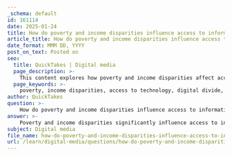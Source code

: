 ```yaml
---
_schema: default
id: 161114
date: 2025-01-24
title: How do poverty and income disparities influence access to information and communication technology (ICT)?
article_title: How do poverty and income disparities influence access to information and communication technology (ICT)?
date_format: MMM DD, YYYY
post_on_text: Posted on
seo:
  title: QuickTakes | Digital media
  page_description: >-
    This content explores how poverty and income disparities affect access to information and communication technology (ICT), outlining barriers in education, employment, and social engagement.
  page_keywords: >-
    poverty, income disparities, access to technology, digital divide, educational opportunities, economic participation, social engagement, political participation, infrastructure challenges, cultural barriers
author: QuickTakes
question: >-
    How do poverty and income disparities influence access to information and communication technology (ICT)?
answer: >-
    Poverty and income disparities significantly influence access to information and communication technology (ICT) in several ways:\n\n1. **Digital Divide**: The digital divide refers to the gap between those who have easy access to digital technology and those who do not. Individuals from lower-income households often lack access to essential ICT resources, such as computers, smartphones, and reliable internet connections. This lack of access limits their opportunities for education, employment, and participation in the digital economy, thereby perpetuating economic inequalities.\n\n2. **Educational Opportunities**: Access to technology is closely linked to educational attainment. Higher-income families can afford better educational resources, including technology that enhances learning. In contrast, lower-income families may struggle to provide their children with the same level of access, which can hinder their academic performance and future job prospects. Studies have shown that education positively impacts ICT use, indicating that those with higher educational levels are more likely to utilize technology effectively.\n\n3. **Economic Participation**: Individuals without access to ICT are at a disadvantage in the job market. Many job applications and recruitment processes are conducted online, and a lack of digital skills can prevent lower-income individuals from applying for jobs or advancing in their careers. This creates a cycle where poverty limits access to technology, which in turn limits economic opportunities, further entrenching poverty.\n\n4. **Social and Political Participation**: Access to ICT also affects social and political engagement. Individuals from lower-income backgrounds may have limited access to information about civic participation, government services, and community resources. This can lead to lower levels of political engagement and representation, as they may not have the tools to advocate for their needs or access important information.\n\n5. **Infrastructure Challenges**: In many regions, particularly rural areas, the infrastructure necessary for reliable internet access is lacking. This disproportionately affects low-income individuals who may not have the means to travel to urban centers where better connectivity exists. The absence of infrastructure further exacerbates the digital divide, as those in poverty are often the last to benefit from technological advancements.\n\n6. **Cultural Barriers**: Cultural perceptions of technology can also play a role in access. In some communities, there may be a lack of awareness or understanding of the benefits of ICT, leading to underutilization. This can be particularly pronounced in lower-income areas where educational resources are scarce.\n\nIn summary, poverty and income disparities create significant barriers to accessing ICT, which in turn limits educational and economic opportunities, perpetuates social inequalities, and hinders overall community development. Addressing these disparities requires targeted policies and initiatives that focus on improving access to technology and digital literacy for low-income populations.
subject: Digital media
file_name: how-do-poverty-and-income-disparities-influence-access-to-information-and-communication-technology-ict.md
url: /learn/digital-media/questions/how-do-poverty-and-income-disparities-influence-access-to-information-and-communication-technology-ict
---
```


&nbsp;
